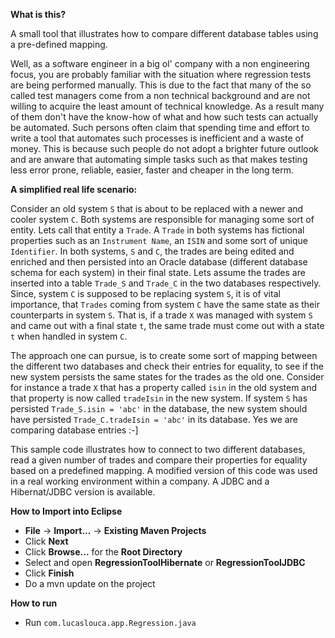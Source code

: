 **What is this?**

A small tool that illustrates how to compare different database tables using a pre-defined mapping.

Well, as a software engineer in a big ol' company with a non engineering focus, you are probably familiar with the situation where regression tests
are being performed manually. This is due to the fact that many of the so called test managers come from a non technical background and are not willing to
acquire the least amount of technical knowledge. As a result many of them don't have the know-how of what and how such tests can actually be automated. 
Such persons often claim that spending time and effort to write a tool that automates such processes is inefficient and a waste of money. This is because 
such people do not adopt a brighter future outlook and are anware that automating simple tasks such as that makes testing less error prone, reliable, easier, 
faster and cheaper in the long term.

**A simplified real life scenario:**

Consider an old system `S` that is about to be replaced with a newer and cooler system `C`. Both systems are responsible for managing some sort of
entity. Lets call that entity a `Trade`. A `Trade` in both systems has fictional properties such as an `Instrument Name`, an `ISIN` and some sort of unique 
`Identifier`. In both systems, `S` and `C`, the trades are being edited and enriched and then persisted into an Oracle database (different database schema 
for each system) in their final state. Lets assume the trades are inserted into a table `Trade_S` and `Trade_C` in the two databases respectively. 
Since, system `C` is supposed to be replacing system `S`, it is of vital importance, that `Trades` coming from system 
`C` have the same state as their counterparts in system `S`. That is, if a trade `X` was managed with system `S` and came out with a final state `t`, the same trade
must come out with a state `t` when handled in system `C`.

The approach one can pursue, is to create some sort of mapping between the different two databases and check their entries for equality, to see if the new
system persists the same states for the trades as the old one. Consider for instance a trade `X` that has a property called `isin` in the old system and that 
property is now called `tradeIsin` in the new system. If system `S` has persisted `Trade_S.isin = 'abc'` in the database, the new system should have persisted 
`Trade_C.tradeIsin = 'abc'` in its database. Yes we are comparing database entries :-]

This sample code illustrates how to connect to two different databases, read a given number of trades and compare their properties for equality based on a 
predefined mapping. A modified version of this code was used in a real working environment within a company. A JDBC and a Hibernat/JDBC version is available.

**How to Import into Eclipse**

* **File** -> **Import...** -> **Existing Maven Projects**
* Click **Next**
* Click **Browse...** for the **Root Directory**
* Select and open **RegressionToolHibernate** or **RegressionToolJDBC**
* Click **Finish**
* Do a mvn update on the project

**How to run**

* Run `com.lucaslouca.app.Regression.java`

